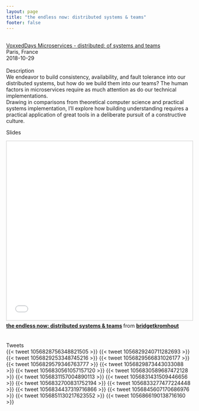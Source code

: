 ```yaml
---
layout: page
title: "the endless now: distributed systems & teams"
footer: false
---
```



<br>
<div class="views-field views-field-nothing">        <span class="field-content views-field-field-details"><a href="https://vxdms2018.confinabox.com/talk/WZI-5589/distributed:_of_systems_and_teams">VoxxedDays Microservices - distributed: of systems and teams</a><br>Paris, France<br><span class="date-display-start">2018-10-29</span></span></div>
<br>
Description
<br>
We endeavor to build consistency, availability, and fault tolerance into our distributed systems, but how do we build them into our teams? The human factors in microservices require as much attention as do our technical implementations.
<br>
Drawing in comparisons from theoretical computer science and practical systems implementation, I’ll explore how building understanding requires a practical application of great tools in a deliberate pursuit of a constructive culture.
<br>

Slides
<br>
<iframe src="//www.slideshare.net/slideshow/embed_code/key/4TzUAFmzxxlqsU" width="595" height="485" frameborder="0" marginwidth="0" marginheight="0" scrolling="no" style="border:1px solid #CCC; border-width:1px; margin-bottom:5px; max-width: 100%;" allowfullscreen> </iframe> <div style="margin-bottom:5px"> <strong> <a href="//www.slideshare.net/bridgetkromhout/the-endless-now-distributed-systems-teams" title="the endless now: distributed systems &amp; teams" target="_blank">the endless now: distributed systems &amp; teams</a> </strong> from <strong><a href="https://www.slideshare.net/bridgetkromhout" target="_blank">bridgetkromhout</a></strong> </div>
<br>

Tweets
<br>
{{< tweet 1056828756348821505 >}}
{{< tweet 1056829240711282693 >}}
{{< tweet 1056829253348745216 >}}
{{< tweet 1056829566831026177 >}}
{{< tweet 1056829579346763777 >}}
{{< tweet 1056829873443033088 >}}
{{< tweet 1056830561057157120 >}}
{{< tweet 1056830589687472128 >}}
{{< tweet 1056831157004890113 >}}
{{< tweet 1056831431509446656 >}}
{{< tweet 1056832700831752194 >}}
{{< tweet 1056833277477224448 >}}
{{< tweet 1056834437319716866 >}}
{{< tweet 1056845607170686976 >}}
{{< tweet 1056851130217623552 >}}
{{< tweet 1056866190138716160 >}}

